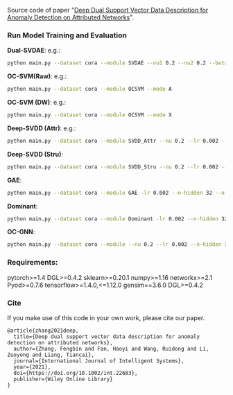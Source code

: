 Source code of paper "[Deep Dual Support Vector Data Description for Anomaly Detection on Attributed Networks](https://doi.org/10.1002/int.22683)".
 

### Run Model Training and Evaluation

**Dual-SVDAE**:
e.g.:
```bash
python main.py --dataset cora --module SVDAE --nu1 0.2 --nu2 0.2 --beta 0.4 --lr 0.001 --n-hidden 32 --n-layers 2 --weight-decay 0.0005 --n-epochs 5000 
```

**OC-SVM(Raw)**:
e.g.:
```bash
python main.py --dataset cora --module OCSVM --mode A 
```


**OC-SVM (DW)**:
e.g.:
```bash
python main.py --dataset cora --module OCSVM --mode X 
```

**Deep-SVDD (Attr)**:
e.g.:
```bash
python main.py --dataset cora --module SVDD_Attr --nu 0.2 --lr 0.002 --n-hidden 32 --n-layers 2 --weight-decay 0.0005 --n-epochs 2000 
```

**Deep-SVDD (Stru)**:
```bash
python main.py --dataset cora --module SVDD_Stru --nu 0.2 --lr 0.002 --n-hidden 32 --n-layers 2 --weight-decay 0.0005 --n-epochs 2000 
```

**GAE**:
```bash
python main.py --dataset cora --module GAE -lr 0.002 --n-hidden 32 --n-layers 2  --n-epochs 2000 
```

**Dominant**:
```bash
python main.py --dataset cora --module Dominant -lr 0.002 --n-hidden 32 --n-layers 2 --n-epochs 2000 
```

**OC-GNN**:
```bash
python main.py --dataset cora --module --nu 0.2 --lr 0.002 --n-hidden 32 --n-layers 2 ---n-epochs 2000 
```

### Requirements:
pytorch>=1.4
DGL>=0.4.2
sklearn>=0.20.1
numpy>=1.16
networkx>=2.1
Pyod>=0.7.6
tensorflow>=1.4.0,<=1.12.0
gensim==3.6.0
DGL>=0.4.2



### Cite
If you make use of this code in your own work, please cite our paper.
```
@article{zhang2021deep,
  title={Deep dual support vector data description for anomaly detection on attributed networks},
  author={Zhang, Fengbin and Fan, Haoyi and Wang, Ruidong and Li, Zuoyong and Liang, Tiancai},
  journal={International Journal of Intelligent Systems},
  year={2021},
  doi={https://doi.org/10.1002/int.22683},
  publisher={Wiley Online Library}
}
```
